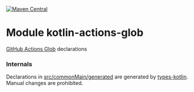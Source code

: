 [![Maven Central](https://img.shields.io/maven-central/v/org.jetbrains.kotlin-wrappers/kotlin-actions-glob)](https://search.maven.org/artifact/org.jetbrains.kotlin-wrappers/kotlin-actions-glob)

# Module kotlin-actions-glob

[GitHub Actions Glob](https://github.com/actions/toolkit) declarations

### Internals

Declarations in [src/commonMain/generated](./src/commonMain/generated) are generated
by [types-kotlin](https://github.com/karakum-team/types-kotlin). Manual changes are prohibited.
